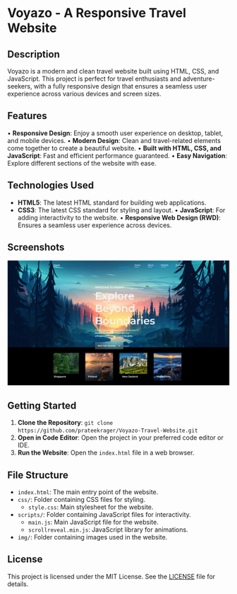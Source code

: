 **Voyazo - A Responsive Travel Website**
=====================================

**Description**
---------------

Voyazo is a modern and clean travel website built using HTML, CSS, and JavaScript. This project is perfect for travel enthusiasts and adventure-seekers, with a fully responsive design that ensures a seamless user experience across various devices and screen sizes.

**Features**
------------

• **Responsive Design**: Enjoy a smooth user experience on desktop, tablet, and mobile devices.
• **Modern Design**: Clean and travel-related elements come together to create a beautiful website.
• **Built with HTML, CSS, and JavaScript**: Fast and efficient performance guaranteed.
• **Easy Navigation**: Explore different sections of the website with ease.

**Technologies Used**
--------------------

* **HTML5**: The latest HTML standard for building web applications.
* **CSS3**: The latest CSS standard for styling and layout.
• **JavaScript**: For adding interactivity to the website.
• **Responsive Web Design (RWD)**: Ensures a seamless user experience across devices.

**Screenshots**
--------------

![Screenshot of the website](sample.png)

**Getting Started**
------------------

1. **Clone the Repository**: `git clone https://github.com/prateekrager/Voyazo-Travel-Website.git`
2. **Open in Code Editor**: Open the project in your preferred code editor or IDE.
3. **Run the Website**: Open the `index.html` file in a web browser.

**File Structure**
-----------------

* `index.html`: The main entry point of the website.
* `css/`: Folder containing CSS files for styling.
	+ `style.css`: Main stylesheet for the website.
* `scripts/`: Folder containing JavaScript files for interactivity.
	+ `main.js`: Main JavaScript file for the website.
	+ `scrollreveal.min.js`: JavaScript library for animations.
* `img/`: Folder containing images used in the website.

**License**
---------

This project is licensed under the MIT License. See the [LICENSE](LICENSE) file for details.
